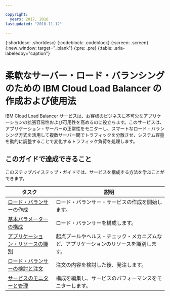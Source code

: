 ```yaml
---

copyright:
  years: 2017, 2018
lastupdated: "2018-11-12"

---
```


{:shortdesc: .shortdesc}
{:codeblock: .codeblock}
{:screen: .screen}
{:new_window: target="_blank"}
{:pre: .pre}
{:table: .aria-labeledby="caption"}

# 柔軟なサーバー・ロード・バランシングのための IBM Cloud Load Balancer の作成および使用法
IBM Cloud Load Balancer サービスは、お客様のビジネスに不可欠なアプリケーションの拡張容易性および可用性を高めるのに役立ちます。このサービスは、アプリケーション・サーバーの正常性をモニターし、スマートなロード・バランシング方式を活用して複数サーバー間でトラフィックを分散させ、システム容量を動的に調整することで変化するトラフィック負荷を処理します。 

## このガイドで達成できること

このステップバイステップ・ガイドでは、サービスを構成する方法を学ぶことができます。   


タスク  | 説明
------------- | -------------
[ロード・バランサーの作成](create-load-balancer.html) | ロード・バランサー・サービスの作成を開始します。
[基本パラメーターの構成](begin-lb-config.html) | ロード・バランサーを構成します。
[アプリケーション・リソースの識別](identify-app-resources.html) | 起点プールやヘルス・チェック・メカニズムなど、アプリケーションのリソースを識別します。
[ロード・バランサーの検討と注文](order-lb.html) | 注文の内容を検討した後、発注します。
[サービスのモニターと管理](managing-lb.html) | 構成を編集し、サービスのパフォーマンスをモニターします。

